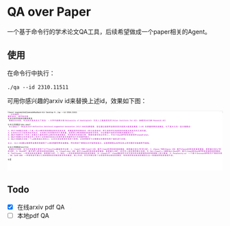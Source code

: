 # QA over Paper

一个基于命令行的学术论文QA工具，后续希望做成一个paper相关的Agent。

## 使用

在命令行中执行：

`./qa --id 2310.11511`

可用你感兴趣的arxiv id来替换上述id，效果如下图：

![demo](./assets/demo.png)

## Todo

- [x] 在线arxiv pdf QA
- [ ] 本地pdf QA